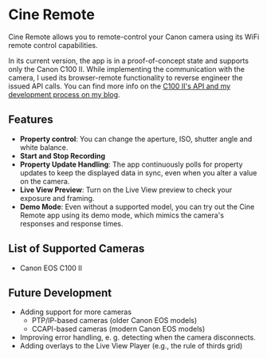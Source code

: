 # Cine Remote

Cine Remote allows you to remote-control your Canon camera using its WiFi remote control capabilities.

In its current version, the app is in a proof-of-concept state and supports only the Canon C100 II.
While implementing the communication with the camera, I used its browser-remote functionality to reverse engineer the issued API calls. You can find more info on the [C100 II's API and my development process on my blog](https://julianschroden.com/series/Exploring-the-Canon-Browser-Remote-API/1/).

## Features

- **Property control**: You can change the aperture, ISO, shutter angle and white balance.
- **Start and Stop Recording**
- **Property Update Handling**: The app continuously polls for property updates to keep the displayed data in sync, even when you alter a value on the camera.
- **Live View Preview**: Turn on the Live View preview to check your exposure and framing.
- **Demo Mode**: Even without a supported model, you can try out the Cine Remote app using its demo mode, which mimics the camera's responses and response times.

## List of Supported Cameras

- Canon EOS C100 II

## Future Development

- Adding support for more cameras
  - PTP/IP-based cameras (older Canon EOS models)
  - CCAPI-based cameras (modern Canon EOS models)
- Improving error handling, e. g. detecting when the camera disconnects.
- Adding overlays to the Live View Player (e.g., the rule of thirds grid)
